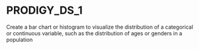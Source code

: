 # PRODIGY_DS_1

Create a bar chart or histogram to visualize the distribution of a categorical or continuous variable, such as the distribution of ages or genders in a population
